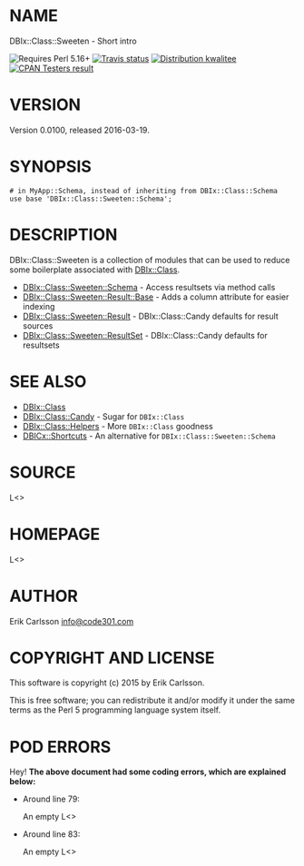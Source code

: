 # NAME

DBIx::Class::Sweeten - Short intro

<div>
    <p>
    <img src="https://img.shields.io/badge/perl-5.16+-blue.svg" alt="Requires Perl 5.16+" />
    <a href="https://travis-ci.org//"><img src="https://api.travis-ci.org//.svg?branch=master" alt="Travis status" /></a>
    <a href="http://cpants.cpanauthors.org/dist/DBIx-Class-Sweeten-0.0100"><img src="https://badgedepot.code301.com/badge/kwalitee/DBIx-Class-Sweeten/0.0100" alt="Distribution kwalitee" /></a>
    <a href="http://matrix.cpantesters.org/?dist=DBIx-Class-Sweeten%200.0100"><img src="https://badgedepot.code301.com/badge/cpantesters/DBIx-Class-Sweeten/0.0100" alt="CPAN Testers result" /></a>
    </p>
</div>

# VERSION

Version 0.0100, released 2016-03-19.

# SYNOPSIS

    # in MyApp::Schema, instead of inheriting from DBIx::Class::Schema
    use base 'DBIx::Class::Sweeten::Schema';

# DESCRIPTION

DBIx::Class::Sweeten is a collection of modules that can be used to reduce some boilerplate associated with [DBIx::Class](https://metacpan.org/pod/DBIx::Class).

- [DBIx::Class::Sweeten::Schema](https://metacpan.org/pod/DBIx::Class::Sweeten::Schema) - Access resultsets via method calls
- [DBIx::Class::Sweeten::Result::Base](https://metacpan.org/pod/DBIx::Class::Sweeten::Result::Base) - Adds a column attribute for easier indexing
- [DBIx::Class::Sweeten::Result](https://metacpan.org/pod/DBIx::Class::Sweeten::Result) - DBIx::Class::Candy defaults for result sources
- [DBIx::Class::Sweeten::ResultSet](https://metacpan.org/pod/DBIx::Class::Sweeten::ResultSet) - DBIx::Class::Candy defaults for resultsets

# SEE ALSO

- [DBIx::Class](https://metacpan.org/pod/DBIx::Class)
- [DBIx::Class::Candy](https://metacpan.org/pod/DBIx::Class::Candy) - Sugar for `DBIx::Class`
- [DBIx::Class::Helpers](https://metacpan.org/pod/DBIx::Class::Helpers) - More `DBIx::Class` goodness
- [DBICx::Shortcuts](https://metacpan.org/pod/DBICx::Shortcuts) - An alternative for `DBIx::Class::Sweeten::Schema`

# SOURCE

L<>

# HOMEPAGE

L<>

# AUTHOR

Erik Carlsson <info@code301.com>

# COPYRIGHT AND LICENSE

This software is copyright (c) 2015 by Erik Carlsson.

This is free software; you can redistribute it and/or modify it under
the same terms as the Perl 5 programming language system itself.

# POD ERRORS

Hey! **The above document had some coding errors, which are explained below:**

- Around line 79:

    An empty L<>

- Around line 83:

    An empty L<>
